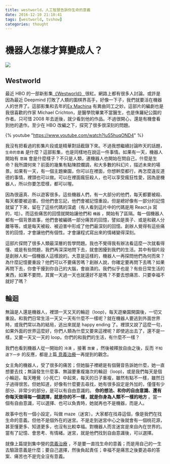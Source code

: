 ```yaml
---
title: westworld，人工智慧告訴你生命的意義
date: 2016-12-10 21:10:41
tags: [westworld, tvshow]
categories: thought
---
```

機器人怎樣才算變成人？
================================

![](https://dl.dropboxusercontent.com/u/22163115/pitures/westworld.jpg)

## Westworld

最近 HBO 的一部新影集[《Westworld》 ](http://www.imdb.com/title/tt0475784/?ref)很紅。網路上都有很多人討論。或許是因為最近 Deepmind 打敗了人類的圍棋界高手，好像一下子，我們就要活在機器人的世界了。這部影集和去年的[Ex Machina](http://www.imdb.com/title/tt0470752/) 有異曲同工之妙。這部片的編劇也是我很喜歡的作家 Michael Crichton，是醫學院畢業不當醫生，也是侏羅紀公園的作者。只可惜 2008 年去逝後，就少看到他的作品。不過很開心，還是有機會看到他的遺作。至少在 HBO 改編之下，探究了很多很深刻的問題。

{% youtube "https://www.youtube.com/watch?IuS5huqOND4" %}

<!--more-->

我沒有把看過的影集片段或是精華對話截錄下來。不過我想繼續討論昨天的話題， `生命的意義` 是什麼？這部影集，也是同樣地在說這一件事情。如果有一天，機器人開始有 `意識` 會是什麼樣子？不只是人類，連機器人也開始在問自己，什麼是生命？我所謂何來？前面的幾集有點陳腔爛調，和大多數的科幻片，描述未來的場景。如果有一天，有一個主題樂園，你可以在裡面，你想幹麼都行，再怎麼違反道德的事情，裡頭也可以做。可以在裡面瘋狂殺人，也可以享受瘋狂性愛，因為是機器人，所以你要怎麼樣，都可以喔。

因為很逼真、所以遊客很多。這些機器人們，有一大部分的他們，每天都要被殺、每天都要被迫害。但他們會忘記，他們會被記憶重設。但是總好像有一部分的記憶就留了下來，留在了這些代碼的深處（有人看到這片中的代碼是用 React.js 寫的，哈）。而這些痛苦的回憶就開始讓他們和 `機器` ，開始有了區隔。每一個機器人都有一個背景故事，他們會被編碼一部分痛苦的回憶，譬如是喪子、或是和親人分離等等。或是每天被殺、被迫害中形成了他們最深刻的回憶。創辦人覺得有這些痛苦的回憶，才會讓他們有個性。才會讓程式寫出來的情緒變得深刻。

這部片探問了很多人類最深層的哲學問題。我也不覺得我有辦法看這麼一次就看得懂、或是有些問題，我們再深深地問下去，就會困擾到我們的生活。其中有個片段是創辦人和一個機器人這樣說的。大意是這樣的，機器人一再探問他們為何而來？為什麼記憶要重設？他們可以不要痛苦嗎？創辦人說，你確定要再問下去嗎？如果再問下去，你會干擾到你自己的大腦，會崩潰的。我們似乎也是？有些日常生活的東西，如果不要問，其實一天過一天也就還好不是嗎？不要去想痛苦、只要幸福不就好了嗎？

## 輪迴

無論是人還是機器人，裡頭一天又天的輪迴（loop)，每天遊樂園開園後，一切又重設。和我們日常生活一天又一天有什麼不一樣呢？就在機器人要逃到外面世界時，或我們常以為的結局，逃出來就是 happy ending 了。裡頭又說了這麼一句，如果外面的世界這麼好，你們人類為什麼又要來這裡呢？即使逃出去了，還不是一樣，又要一天又一天的 loop。你們的和我們的生活，有什麼不一樣？

我們也看到機器人從一開始的 `冷漠` ，接著 `放棄` ，然後被釋放自由之後，反而 `不知道下一步` 的反應，都是上篇[ 意義治療](http://hsuancheng.net/2016/12/09/logotherapy/)一再提到的觀念。

女主角的機器人，受了很多的痛苦；但她腦子裡總是有個聲音告訴她什麼，她一直想要去找；無論發生什麼事、無論要重複幾次的輪迴（loop)，或是我們每天是個小輪迴，每天睡覺（小死亡）中起來，每天的日子重複，雖然有點不一樣，雖然日子過得很苦。但她知道，好像有什麼要去尋找，她有很多設定是外加的，僅僅有少部分、非常少的部分，是可以有自由意識的。 **你的想法、和你的自由意識、還有你每天做得每一個選擇，就是你的不一樣，就是你身為人類不一樣的地方** 。當一個有自由意識，可以選擇、也可以負責時，她就再也不是機器，而是人。

故事中也有一個小設定，叫做 maze（迷宮）。大家都在找尋這個，像是我們在找生命的意義。但他不是個外在的迷宮。不是走到迷宮中心之後就會有一個桃花源，甚至懂更多、知道更多，也沒有比較幸福。對機器人而言迷宮是來自內在世界的。當有了記憶、會思考、有情緒。迷宮，就是他們找到自由意識後，可以選擇。

就像上篇提到集中營的[意義治療](http://hsuancheng.net/2016/12/09/logotherapy/) ，不是要一直找生命的意義；而是用自己的一生去驗證意義是什麼；要自己選擇，然後負起責任；幸福不是痛苦之後要追尋的答案、痛苦也不是完全沒有意義。

